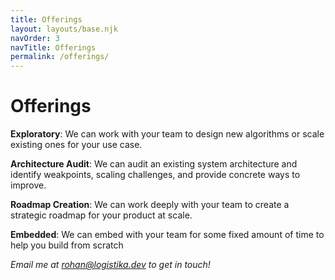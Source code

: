 ```yaml
---
title: Offerings
layout: layouts/base.njk
navOrder: 3
navTitle: Offerings
permalink: /offerings/
---
```


# Offerings

**Exploratory**: We can work with your team to design new algorithms or scale existing ones for your use case.

**Architecture Audit**: We can audit an existing system architecture and identify weakpoints, scaling challenges, and provide concrete ways to improve. 

**Roadmap Creation**: We can work deeply with your team to create a strategic roadmap for your product at scale.

**Embedded**: We can embed with your team for some fixed amount of time to help you build from scratch

*Email me at rohan@logistika.dev to get in touch!*
